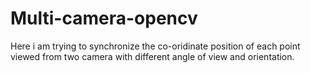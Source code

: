 # Multi-camera-opencv
Here i am trying to synchronize the co-oridinate position of each point viewed from two camera with different angle of view and orientation.
